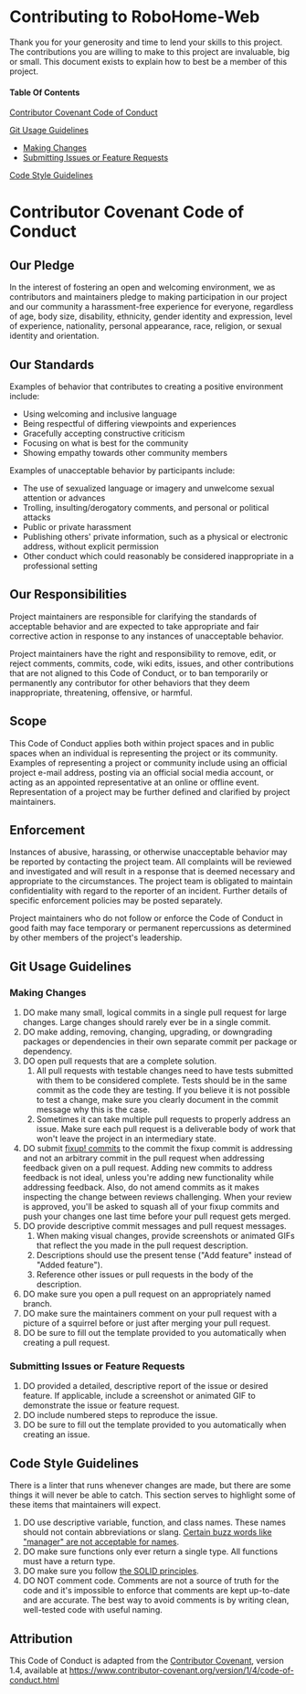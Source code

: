 # Contributing to RoboHome-Web

Thank you for your generosity and time to lend your skills to this project.  The contributions you are willing to make to this project are invaluable, big or small.  This document exists to explain how to best be a member of this project.

#### Table Of Contents

[Contributor Covenant Code of Conduct](#contributor-covenant-code-of-conduct )

[Git Usage Guidelines](#git-usage-guidelines)
  * [Making Changes](#making-changes)
  * [Submitting Issues or Feature Requests](#submitting-issues-or-feature-requests)

[Code Style Guidelines](#code-style-guidelines)

# Contributor Covenant Code of Conduct

## Our Pledge

In the interest of fostering an open and welcoming environment, we as
contributors and maintainers pledge to making participation in our project and
our community a harassment-free experience for everyone, regardless of age, body
size, disability, ethnicity, gender identity and expression, level of experience,
nationality, personal appearance, race, religion, or sexual identity and
orientation.

## Our Standards

Examples of behavior that contributes to creating a positive environment
include:

* Using welcoming and inclusive language
* Being respectful of differing viewpoints and experiences
* Gracefully accepting constructive criticism
* Focusing on what is best for the community
* Showing empathy towards other community members

Examples of unacceptable behavior by participants include:

* The use of sexualized language or imagery and unwelcome sexual attention or
  advances
* Trolling, insulting/derogatory comments, and personal or political attacks
* Public or private harassment
* Publishing others' private information, such as a physical or electronic
  address, without explicit permission
* Other conduct which could reasonably be considered inappropriate in a
  professional setting

## Our Responsibilities

Project maintainers are responsible for clarifying the standards of acceptable
behavior and are expected to take appropriate and fair corrective action in
response to any instances of unacceptable behavior.

Project maintainers have the right and responsibility to remove, edit, or
reject comments, commits, code, wiki edits, issues, and other contributions
that are not aligned to this Code of Conduct, or to ban temporarily or
permanently any contributor for other behaviors that they deem inappropriate,
threatening, offensive, or harmful.

## Scope

This Code of Conduct applies both within project spaces and in public spaces
when an individual is representing the project or its community. Examples of
representing a project or community include using an official project e-mail
address, posting via an official social media account, or acting as an appointed
representative at an online or offline event. Representation of a project may be
further defined and clarified by project maintainers.

## Enforcement

Instances of abusive, harassing, or otherwise unacceptable behavior may be
reported by contacting the project team. All
complaints will be reviewed and investigated and will result in a response that
is deemed necessary and appropriate to the circumstances. The project team is
obligated to maintain confidentiality with regard to the reporter of an incident.
Further details of specific enforcement policies may be posted separately.

Project maintainers who do not follow or enforce the Code of Conduct in good
faith may face temporary or permanent repercussions as determined by other
members of the project's leadership.

## Git Usage Guidelines

### Making Changes

1. DO make many small, logical commits in a single pull request for large changes.  Large changes should rarely ever be in a single commit.
2. DO make adding, removing, changing, upgrading, or downgrading packages or dependencies in their own separate commit per package or dependency.
3. DO open pull requests that are a complete solution.
    1. All pull requests with testable changes need to have tests submitted with them to be considered complete.  Tests should be in the same commit as the code they are testing.  If you believe it is not possible to test a change, make sure you clearly document in the commit message why this is the case.
    2. Sometimes it can take multiple pull requests to properly address an issue.  Make sure each pull request is a deliverable body of work that won't leave the project in an intermediary state.
4. DO submit [fixup! commits](https://robots.thoughtbot.com/autosquashing-git-commits) to the commit the fixup commit is addressing and not an arbitrary commit in the pull request when addressing feedback given on a pull request.  Adding new commits to address feedback is not ideal, unless you're adding new functionality while addressing feedback.  Also, do not amend commits as it makes inspecting the change between reviews challenging.  When your review is approved, you'll be asked to squash all of your fixup commits and push your changes one last time before your pull request gets merged.
5. DO provide descriptive commit messages and pull request messages.
    1. When making visual changes, provide screenshots or animated GIFs that reflect the you made in the pull request description.
    2. Descriptions should use the present tense ("Add feature" instead of "Added feature").
    3. Reference other issues or pull requests in the body of the description.
6. DO make sure you open a pull request on an appropriately named branch.
7. DO make sure the maintainers comment on your pull request with a picture of a squirrel before or just after merging your pull request.
8. DO be sure to fill out the template provided to you automatically when creating a pull request.

### Submitting Issues or Feature Requests

1. DO provided a detailed, descriptive report of the issue or desired feature.  If applicable, include a screenshot or animated GIF to demonstrate the issue or feature request. 
2. DO include numbered steps to reproduce the issue.
3. DO be sure to fill out the template provided to you automatically when creating an issue.

## Code Style Guidelines

There is a linter that runs whenever changes are made, but there are some things it will never be able to catch.  This section serves to highlight some of these items that maintainers will expect.

1. DO use descriptive variable, function, and class names.  These names should not contain abbreviations or slang.  [Certain buzz words like "manager" are not acceptable for names](https://blog.codinghorror.com/i-shall-call-it-somethingmanager/).
2. DO make sure functions only ever return a single type.  All functions must have a return type.
3. DO make sure you follow [the SOLID principles](https://en.wikipedia.org/wiki/SOLID_(object-oriented_design)).
4. DO NOT comment code.  Comments are not a source of truth for the code and it's impossible to enforce that comments are kept up-to-date and are accurate.  The best way to avoid comments is by writing clean, well-tested code with useful naming.

## Attribution

This Code of Conduct is adapted from the [Contributor Covenant][homepage], version 1.4,
available at https://www.contributor-covenant.org/version/1/4/code-of-conduct.html

[homepage]: https://www.contributor-covenant.org
